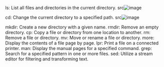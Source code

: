 ls: List all files and directories in the current directory.
src![image](https://github.com/akriti-kesarwani/sem_2_O-S/assets/142775584/f38d2b4e-a375-4cc0-9b7e-ec48b6d3369c)

cd: Change the current directory to a specified path.
src![image](https://github.com/akriti-kesarwani/sem_2_O-S/assets/142775584/cd91aaae-6ac0-4d6c-af4f-c0e2bb18e5b7)

mkdir: Create a new directory with a given name.
rmdir: Remove an empty directory.
cp: Copy a file or directory from one location to another.
rm: Remove a file or directory.
mv: Move or rename a file or directory.
more: Display the contents of a file page by page.
lpr: Print a file on a connected printer.
man: Display the manual pages for a specified command.
grep: Search for a specified pattern in one or more files.
sed: Utilize a stream editor for filtering and transforming text.
